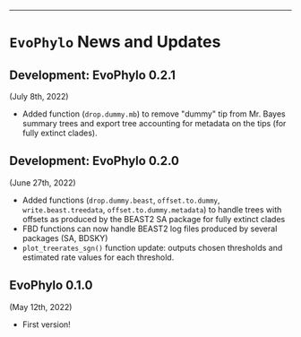 
---
`EvoPhylo` News and Updates
======
## Development: EvoPhylo 0.2.1
(July 8th, 2022)

 * Added function (`drop.dummy.mb`) to remove "dummy" tip from Mr. Bayes summary trees and export tree accounting for metadata on the tips (for fully extinct clades).

## Development: EvoPhylo 0.2.0

(June 27th, 2022)

 * Added functions (`drop.dummy.beast`, `offset.to.dummy`, `write.beast.treedata`, `offset.to.dummy.metadata`) to handle trees with offsets as produced by the BEAST2 SA package for fully extinct clades
 * FBD functions can now handle BEAST2 log files produced by several packages (SA, BDSKY)
 * `plot_treerates_sgn()` function update: outputs chosen thresholds and estimated rate values for each threshold. 

## EvoPhylo 0.1.0

(May 12th, 2022)

* First version!
